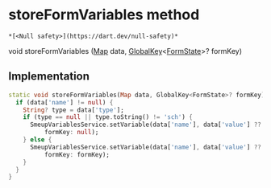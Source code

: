 


# storeFormVariables method




    *[<Null safety>](https://dart.dev/null-safety)*




void storeFormVariables
([Map](https://api.flutter.dev/flutter/dart-core/Map-class.html) data, [GlobalKey](https://api.flutter.dev/flutter/widgets/GlobalKey-class.html)&lt;[FormState](https://api.flutter.dev/flutter/widgets/FormState-class.html)>? formKey)








## Implementation

```dart
static void storeFormVariables(Map data, GlobalKey<FormState>? formKey) {
  if (data['name'] != null) {
    String? type = data['type'];
    if (type == null || type.toString() != 'sch') {
      SmeupVariablesService.setVariable(data['name'], data['value'] ?? '',
          formKey: null);
    } else {
      SmeupVariablesService.setVariable(data['name'], data['value'] ?? '',
          formKey: formKey);
    }
  }
}
```







